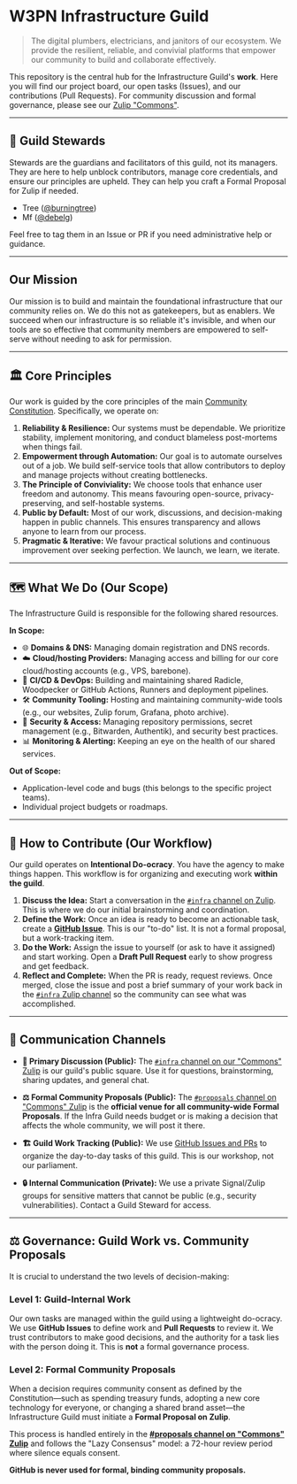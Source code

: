 # W3PN Infrastructure Guild

> The digital plumbers, electricians, and janitors of our ecosystem. We provide the resilient, reliable, and convivial platforms that empower our community to build and collaborate effectively.

This repository is the central hub for the Infrastructure Guild's **work**. Here you will find our project board, our open tasks (Issues), and our contributions (Pull Requests). For community discussion and formal governance, please see our [Zulip "Commons"](https://commons.w3pn.org/).

---

## 💂 Guild Stewards

Stewards are the guardians and facilitators of this guild, not its managers. They are here to help unblock contributors, manage core credentials, and ensure our principles are upheld. They can help you craft a Formal Proposal for Zulip if needed.

- Tree ([@burningtree](https://github.com/burningtree))
- Mf ([@debelg](https://github.com/debelg))

Feel free to tag them in an Issue or PR if you need administrative help or guidance.

---

## Our Mission

Our mission is to build and maintain the foundational infrastructure that our community relies on. We do this not as gatekeepers, but as enablers. We succeed when our infrastructure is so reliable it's invisible, and when our tools are so effective that community members are empowered to self-serve without needing to ask for permission.

---

## 🏛️ Core Principles

Our work is guided by the core principles of the main [Community Constitution](https://docs.w3pn.org/constitution/). Specifically, we operate on:

1.  **Reliability & Resilience:** Our systems must be dependable. We prioritize stability, implement monitoring, and conduct blameless post-mortems when things fail.
2.  **Empowerment through Automation:** Our goal is to automate ourselves out of a job. We build self-service tools that allow contributors to deploy and manage projects without creating bottlenecks.
3.  **The Principle of Conviviality:** We choose tools that enhance user freedom and autonomy. This means favouring open-source, privacy-preserving, and self-hostable systems.
4.  **Public by Default:** Most of our work, discussions, and decision-making happen in public channels. This ensures transparency and allows anyone to learn from our process.
5.  **Pragmatic & Iterative:** We favour practical solutions and continuous improvement over seeking perfection. We launch, we learn, we iterate.

---

## 🗺️ What We Do (Our Scope)

The Infrastructure Guild is responsible for the following shared resources.

**In Scope:**
*   🌐 **Domains & DNS:** Managing domain registration and DNS records.
*   ☁️ **Cloud/hosting Providers:** Managing access and billing for our core cloud/hosting accounts (e.g., VPS, barebone).
*   🚀 **CI/CD & DevOps:** Building and maintaining shared Radicle, Woodpecker or GitHub Actions, Runners and deployment pipelines.
*   🛠️ **Community Tooling:** Hosting and maintaining community-wide tools (e.g., our websites, Zulip forum, Grafana, photo archive).
*   🔐 **Security & Access:** Managing repository permissions, secret management (e.g., Bitwarden, Authentik), and security best practices.
*   📊 **Monitoring & Alerting:** Keeping an eye on the health of our shared services.

**Out of Scope:**
*   Application-level code and bugs (this belongs to the specific project teams).
*   Individual project budgets or roadmaps.

---

## 🤝 How to Contribute (Our Workflow)

Our guild operates on **Intentional Do-ocracy**. You have the agency to make things happen. This workflow is for organizing and executing work **within the guild**.

1.  **Discuss the Idea:** Start a conversation in the [`#infra` channel on Zulip](https://commons.w3pn.org/#narrow/stream/infra). This is where we do our initial brainstorming and coordination.
2.  **Define the Work:** Once an idea is ready to become an actionable task, create a **[GitHub Issue](https://github.com/web3privacy/infra/issues)**. This is our "to-do" list. It is not a formal proposal, but a work-tracking item.
3.  **Do the Work:** Assign the issue to yourself (or ask to have it assigned) and start working. Open a **Draft Pull Request** early to show progress and get feedback.
4.  **Reflect and Complete:** When the PR is ready, request reviews. Once merged, close the issue and post a brief summary of your work back in the [`#infra` Zulip channel](https://commons.w3pn.org/#narrow/stream/infra) so the community can see what was accomplished.

---

## 💬 Communication Channels

-   **💬 Primary Discussion (Public):** The [`#infra` channel on our "Commons" Zulip](https://commons.w3pn.org/#narrow/stream/infra) is our guild's public square. Use it for questions, brainstorming, sharing updates, and general chat.

-   **⚖️ Formal Community Proposals (Public):** The [`#proposals` channel on "Commons" Zulip](https://commons.w3pn.org/#narrow/stream/proposals) is the **official venue for all community-wide Formal Proposals**. If the Infra Guild needs budget or is making a decision that affects the whole community, we will post it there.

-   **🏗️ Guild Work Tracking (Public):** We use [GitHub Issues and PRs](https://github.com/web3privacy/infra/issues) to organize the day-to-day tasks of this guild. This is our workshop, not our parliament.

-   **🔒 Internal Communication (Private):** We use a private Signal/Zulip groups for sensitive matters that cannot be public (e.g., security vulnerabilities). Contact a Guild Steward for access.

---

## ⚖️ Governance: Guild Work vs. Community Proposals

It is crucial to understand the two levels of decision-making:

### Level 1: Guild-Internal Work
Our own tasks are managed within the guild using a lightweight do-ocracy. We use **GitHub Issues** to define work and **Pull Requests** to review it. We trust contributors to make good decisions, and the authority for a task lies with the person doing it. This is **not** a formal governance process.

### Level 2: Formal Community Proposals
When a decision requires community consent as defined by the Constitution—such as spending treasury funds, adopting a new core technology for everyone, or changing a shared brand asset—the Infrastructure Guild must initiate a **Formal Proposal on Zulip**.

This process is handled entirely in the **[#proposals channel on "Commons" Zulip](https://commons.w3pn.org/#narrow/stream/proposals)** and follows the "Lazy Consensus" model: a 72-hour review period where silence equals consent.

**GitHub is never used for formal, binding community proposals.**
